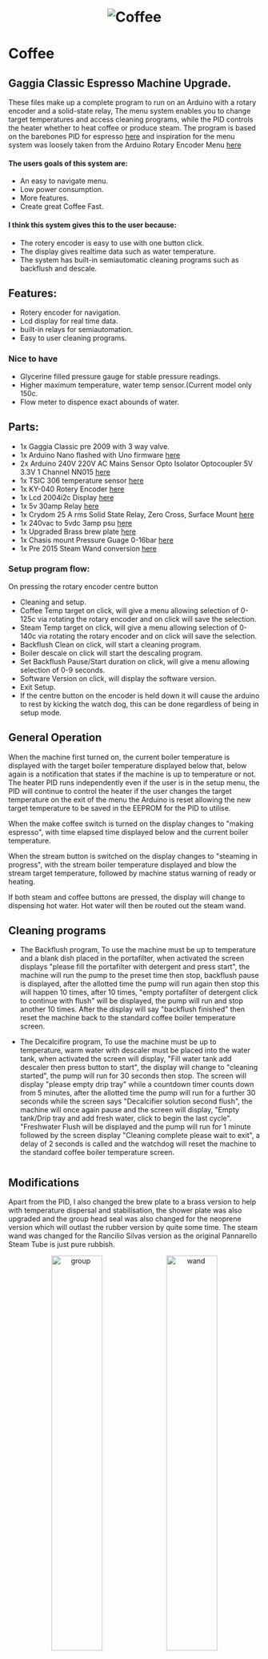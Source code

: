 
<h1 align="center">
   <img src="https://github.com/jonathanw82/Coffee/blob/master/images/repoimage.jpg" alt="Coffee"/>
 </h1>
 

# Coffee
## Gaggia Classic Espresso Machine Upgrade.
These files make up a complete program to run on an Arduino with a rotary encoder and a solid-state relay,
The menu system enables you to change target temperatures and access cleaning programs, while the PID controls the heater 
whether to heat coffee or produce steam. The program is based on the barebones PID for espresso [here](https://playground.arduino.cc/Main/BarebonesPIDForEspresso/) and inspiration for the menu system was loosely taken from the Arduino Rotary Encoder Menu [here](http://educ8s.tv/arduino-rotary-encoder-menu/)


#### The users goals of this system are:
* An easy to navigate menu.
* Low power consumption.
* More features.
* Create great Coffee Fast.


#### I think this system gives this to the user because:
* The rotery encoder is easy to use with one button click.
* The display gives realtime data such as water temperature.
* The system has built-in semiautomatic cleaning programs such as backflush and descale.

 
 ## Features:
* Rotery encoder for navigation.
* Lcd display for real time data.
* built-in relays for semiautomation.
* Easy to user cleaning programs.
  
  
### Nice to have
* Glycerine filled pressure gauge for stable pressure readings.
* Higher maximum temperature, water temp sensor.(Current model only 150c.
* Flow meter to dispence exact abounds of water.
 
 
## Parts:
* 1x Gaggia Classic pre 2009 with 3 way valve.
* 1x Arduino Nano flashed with Uno firmware [here](https://uk.rs-online.com/web/p/processor-microcontroller-development-kits/1927586?cm_mmc=UK-PLA-DS3A-_-google-_-CSS_UK_EN_Semiconductors_Whoop-_-Processor+%26+Microcontroller+Development+Kits_Whoop-_-1927586&matchtype=&aud-827186183886:pla-365806887317&gclid=CjwKCAjw4MP5BRBtEiwASfwAL1V2_ZPV5CFIHVJwqMWt440qj7niZnY0ZLb_qy5z4QArddATyjpiUBoCdTcQAvD_BwE&gclsrc=aw.ds)
* 2x Arduino 240V 220V AC Mains Sensor Opto Isolator Optocoupler 5V 3.3V 1 Channel NN015 [here](https://webshop2you.com/nl/product/arduino-240v-220v-ac-mains-sensor-opto-isolator-optocoupler-5v-3-3v-1-channel-nn015/)
* 1x TSIC 306 temperature sensor [here](https://uk.rs-online.com/web/p/temperature-sensors-humidity-sensors/1218022?cm_mmc=UK-PLA-DS3A-_-google-_-CSS_UK_EN_Semiconductors_Whoop-_-Temperature+Sensors+%26+Humidity+Sensors_Whoop-_-1218022&matchtype=&pla-304991652191&gclid=CjwKCAjw4MP5BRBtEiwASfwAL1Mm6vmGNY1QsjenYBxqMryW4MPXaiZl-vVgC9BdH6MISGYiW1tLMRoCfooQAvD_BwE&gclsrc=aw.ds)
* 1x KY-040 Rotery Encoder [here](https://www.cricklewoodelectronics.com/Rotary-encoder-module-for-Arduino-KY-040.html?gclid=EAIaIQobChMIybWK-_Pl6QIVS7DtCh2XhAvKEAQYAyABEgKdBPD_BwE) 
* 1x Lcd 2004i2c Display [here](https://www.q26.co.uk/lcd-i2c-display-1602-or-2004-blue-on-white-ideal-for-arduino-or-raspberry-pi)
* 1x 5v 30amp Relay [here](https://robotdyn.com/relay-module-1-relay-5v-30a.html)
* 1x Crydom 25 A rms Solid State Relay, Zero Cross, Surface Mount [here](https://uk.rs-online.com/web/p/solid-state-relays/0346918/)
* 1x 240vac to 5vdc 3amp psu [here](https://uk.farnell.com/mean-well/rs-15-5/power-supply-ac-dc-5v-3a/dp/2816008?gclid=CjwKCAjw4MP5BRBtEiwASfwALzykFUpy0D1NfGwB9AtFk6ge9z51hKcsFSTC2TFxDH8aA4QST4EspxoCu5AQAvD_BwE&gross_price=true&mckv=sYdHUosbD_dc|pcrid|432101776060|plid||kword||match||slid||product|2816008|pgrid|104413864510|ptaid|pla-903929785098|&CMP=KNC-GUK-SHOPPING-CIRCUIT-PROTECTION-NEWSTRUCTURE-Test113-MarinBidding)
* 1x Upgraded Brass brew plate [here](https://www.theespressoshop.co.uk/en/Gaggia-Brass-Shower-Plate-Holder-%C3%B8-57x14mm---WGA16G1002/m-1976.aspx)
* 1x Chasis mount Pressure Guage 0-16bar [here](https://www.mrbean2cup.co.uk/vibiemme-manometer-0-16-bar)
* 1x Pre 2015 Steam Wand conversion [here](https://www.theespressoshop.co.uk/en/GB/Gaggia-Classic-pre-2015-Steam-Tube-Conversion-Kit---10049046/m-1971.aspx?PartnerID=22&utm_source=google&utm_medium=shopping&utm_campaign=UnitedKingdom&gclid=CjwKCAjw4MP5BRBtEiwASfwAL_4M7cJEe2LzkQFlZVfYTnMWm9F29JhH0SmJHmF0dWXiy117YAxrkxoCV5QQAvD_BwE)


### Setup program flow:
On pressing the rotary encoder centre button
* Cleaning and setup.
* Coffee Temp target on click, will give a menu allowing selection of 0-125c via rotating the rotary encoder and on click will save the selection.
* Steam Temp target on click, will give a menu allowing selection of 0-140c via rotating the rotary encoder and on click will save the selection.
* Backflush Clean on click, will start a cleaning program.
* Boiler descale on click will start the descaling program.
* Set Backflush Pause/Start duration on click, will give a menu allowing selection of 0-9 seconds.
* Software Version on click, will display the software version.
* Exit Setup.
* If the centre button on the encoder is held down it will cause the arduino to rest by kicking the watch dog, this can be done regardless of being in setup mode.


## General Operation
When the machine first turned on, the current boiler temperature is displayed with the target boiler temperature displayed below that, below again is a notification that states if the machine is up to temperature or not. The heater PID runs independently even if the user is in the setup menu, the PID will continue to control the heater if the user changes the target temperature on the exit of the menu the Arduino is reset allowing the new target temperature to be saved in the EEPROM for the PID to utilise.

When the make coffee switch is turned on the display changes to "making espresso", with time elapsed time displayed below and the current boiler temperature.

When the stream button is switched on the display changes to "steaming in progress", with the stream boiler temperature displayed and blow the stream target temperature, followed by machine status warning of ready or heating.

If both steam and coffee buttons are pressed, the display will change to dispensing hot water. Hot water will then be routed out the steam wand. 


## Cleaning programs
* The Backflush program, 
To use the machine must be up to temperature and a blank dish placed in the portafilter, when activated the screen displays "please fill the portafilter with detergent and press start", the machine will run the pump to the preset time then stop, backflush pause is displayed, after the allotted time the pump will run again then stop this will happen 10 times, after 10 times, "empty portafilter of detergent click to continue with flush" will be displayed, the pump will run and stop another 10 times. After the display will say "backflush finished" then reset the machine back to the standard coffee boiler temperature screen.

* The Decalcifire program,
To use the machine must be up to temperature, warm water with descaler must be placed into the water tank, when activated the screen will display, "Fill water tank add descaler then press button to start", the display will change to "cleaning started", the pump will run for 30 seconds then stop. The screen will display "please empty drip tray"  while a countdown timer counts down from 5 minutes, after the allotted time the pump will run for a further 30 seconds while the screen says "Decalcifier solution second flush", the machine will once again pause and the screen will display, "Empty tank/Drip tray and add fresh water, click to begin the last cycle". "Freshwater Flush will be displayed and the pump will run for 1 minute followed by the screen display "Cleaning complete please wait to exit", a delay of 2 seconds is called and the watchdog will reset the machine to the standard coffee boiler temperature screen.

#

## Modifications
Apart from the PID, I also changed the brew plate to a brass version to help with temperature dispersal and stabilisation, the shower plate was also upgraded and the group head seal was also changed for the neoprene version which will outlast the rubber version by quite some time. The steam wand was changed for the Rancilio Silvas version as the original Pannarello Steam Tube is just pure rubbish. 


<div align="center">
<img src="https://github.com/jonathanw82/Coffee/blob/master/images/grouphead.jpg" alt="group" width="45%"/>
<img src="https://github.com/jonathanw82/Coffee/blob/master/images/wand.jpg" alt="wand" width="45%"/></div>

I also Installed a chasis mount Pressure Guage that gives quite an accurate display, unfortunately, due to the facet pump the needle jumps about but it is still a good ballpark display and I know I'm getting a good 9 bar brew pressure.

<div align="center">
<img src="https://github.com/jonathanw82/Coffee/blob/master/images/hole.jpg" alt="hole" width="45%"/><img
src="https://github.com/jonathanw82/Coffee/blob/master/images/guage.jpg" alt="guage" width="45%"/></div>

#

### Decals
The decals have changed somewhat during creation, at first we had buttons than moved over to utilise the rotary encoder


<div align="center">
<img src="https://github.com/jonathanw82/Coffee/blob/master/images/coffee decal.jpg" alt="decal1" width="45%"/>
<img src="https://github.com/jonathanw82/Coffee/blob/master/images/coffee decal ver2.jpg" alt="decal2" width="45%"/>
<img src="https://github.com/jonathanw82/Coffee/blob/master/images/control.jpg" alt="control" width="45%"/></div>

#


### When all is said and done this machine pulls a decent cup of coffee
Thanks to the Gaggia Classic having a commercial 85mm portafilter an 18-gram (double) basket my favourite coffee recipes work well.

<div align="center">
<img src="https://github.com/jonathanw82/Coffee/blob/master/images/shot.jpg" alt="shot" width="45%"/>
<img src="https://github.com/jonathanw82/Coffee/blob/master/images/milk.jpg" alt="milk" width="45%"/></div>

#

### My persoanl favorite recipes

My favourite caffeinated coffee has to be Wogan Coffee, Riposo [here](https://wogancoffee.com/product/riposo/) I just love the chocolaty notes this coffee gives as an espresso and a fantastic price.

My favourite Decaffeinated coffee has to be Extract Coffee, SUGARCANE DECAF ESPRESSO [here](https://extractcoffee.co.uk/shop/coffee/hero/sugarcane-decaf-espresso-1kg/) It's just a good satisfying cup!

Both of these coffees lend themselves well to the same  2-1 brew ratio,
* Nice hot machine/group head.
* Water temperature 96-97c.
* 9 bar of brew pressure.
* 18 grams of fine ground on-demand coffee.
* 36 grams in the cup from a 26-30 second brew time.


### Credits:
I would like to thank my friend Cersnic Tebor for his help with this project.

The ideas for the menu system came from here 
http://educ8s.tv/arduino-rotary-encoder-menu/

The Pid to run the heater
https://playground.arduino.cc/Main/BarebonesPIDForEspresso/


##### Media:


All other images are my own.

[Back_to_top](#Coffee)
